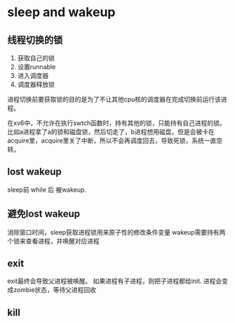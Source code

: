 # sleep and wakeup
## 线程切换的锁
1. 获取自己的锁
2. 设置runnable
3. 进入调度器
4. 调度器释放锁

进程切换前要获取锁的目的是为了不让其他cpu核的调度器在完成切换前运行该进程。

在xv6中，不允许在执行swtch函数时，持有其他的锁，只能持有自己进程的锁。
比如a进程拿了a的锁和磁盘锁，然后切走了，b进程想用磁盘，但是会被卡在acquire里，acquire里关了中断，所以不会再调度回去，导致死锁，系统一直空转。

## lost wakeup
sleep前 while 后 被wakeup.

## 避免lost wakeup
消除窗口时间，sleep获取进程锁用来原子性的修改条件变量
wakeup需要持有两个锁来查看进程，并唤醒对应进程


## exit
exit最终会导致父进程被唤醒。
如果进程有子进程，则把子进程都给init.
进程会变成zombie状态，等待父进程回收

## kill
